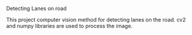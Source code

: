 Detecting Lanes on road

This project computer vision method for detecting lanes on the road. cv2 and numpy libraries are used to process the image.

